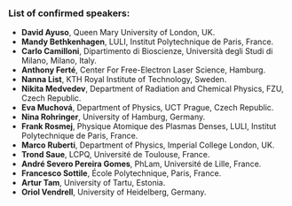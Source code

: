 
<html>

<style type="text/css">
.page-header {
  color: white;
  text-align: center;
  background-color: white;
  background-image: url("./images/FELheader.png");
  background-repeat: no-repeat;
  background-size: cover;
  margin: 0 auto;

}
</style>
<body>
<h3>List of confirmed speakers:</h3>
  <ul>
<li>	<b>David Ayuso</b>,	Queen Mary University of London, UK.	</li>
<li>	<b>Mandy Bethkenhagen</b>, LULI, Institut Polytechnique de Paris, France.	</li>
<!-- <li>	<b>Delphine Cabaret</b>, IMPMC, Sorbonne Université, France.	</li> -->
<li>	<b>Carlo	Camilloni</b>,	Dipartimento di Bioscienze, Università degli Studi di Milano, Milano, Italy. 	</li>
<li>	<b>Anthony	Ferté</b>,	Center For Free-Electron Laser Science, Hamburg.	</li>
<li>	<b>Nanna	List</b>, KTH Royal Institute of Technology, Sweden. 	</li>
<li>	<b>Nikita	Medvedev</b>,	Department of Radiation and Chemical Physics, FZU, Czech Republic. 	</li>
<!-- <li>	<b>Tsveta	Miteva</b>,	LCPMR, Sorbonne Université, Paris France. 	</li> -->
<!-- <li>	<b>Antonio	Monari</b>,	ITODYS, Université Paris Cité, France. 	</li> -->
<li>	<b>Eva	Muchová</b>,	Department of Physics, UCT Prague, Czech Republic. 	</li>
<li>	<b>Nina Rohringer</b>,	University of Hamburg, Germany.	</li>
<li>	<b>Frank	Rosmej</b>,	Physique Atomique des Plasmas Denses, LULI, Institut Polytechnique de Paris, France.	</li>
<li>	<b>Marco	Ruberti</b>,	Department of Physics, Imperial College London, UK. 	</li>
<li>	<b>Trond	Saue</b>,	LCPQ, Université de Toulouse, France. 	</li>
<li>	<b>André	Severo Pereira Gomes</b>,	PhLam, Université de Lille, France. 	</li>
<li>	<b>Francesco	Sottile</b>,	École Polytechnique, Paris, France. 	</li>
<li>	<b>Artur Tam</b>, University of Tartu, Estonia. 	</li>
<li>	<b>Oriol	Vendrell</b>,	University of Heidelberg, Germany. 	</li>
</ul>
</body>
</html>
